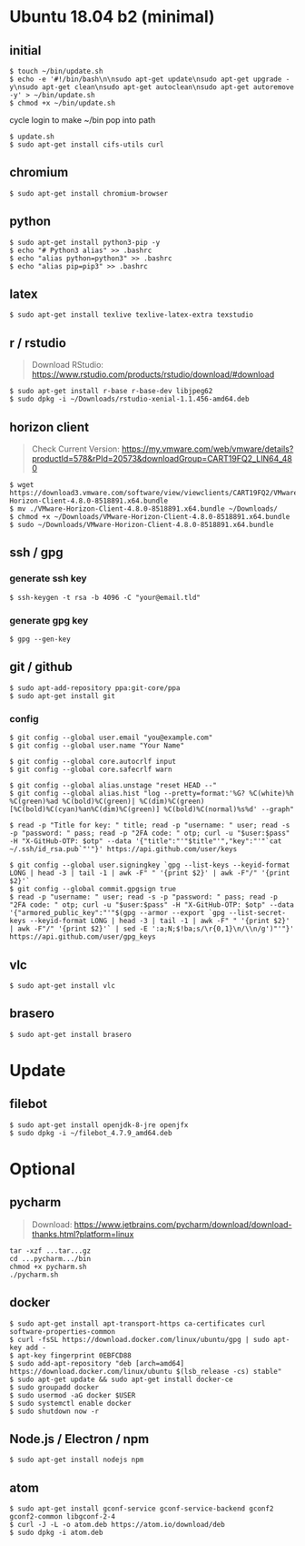 # Ubuntu 18.04 b2 (minimal)

## initial

``` 
$ touch ~/bin/update.sh
$ echo -e '#!/bin/bash\n\nsudo apt-get update\nsudo apt-get upgrade -y\nsudo apt-get clean\nsudo apt-get autoclean\nsudo apt-get autoremove -y' > ~/bin/update.sh
$ chmod +x ~/bin/update.sh

```
cycle login to make ~/bin pop into path

```
$ update.sh
$ sudo apt-get install cifs-utils curl
```

## chromium
```
$ sudo apt-get install chromium-browser
```

## python
```
$ sudo apt-get install python3-pip -y
$ echo "# Python3 alias" >> .bashrc
$ echo "alias python=python3" >> .bashrc
$ echo "alias pip=pip3" >> .bashrc
```

## latex
```
$ sudo apt-get install texlive texlive-latex-extra texstudio
```

## r / rstudio

> Download RStudio: https://www.rstudio.com/products/rstudio/download/#download

```
$ sudo apt-get install r-base r-base-dev libjpeg62
$ sudo dpkg -i ~/Downloads/rstudio-xenial-1.1.456-amd64.deb
```

## horizon client

> Check Current Version: https://my.vmware.com/web/vmware/details?productId=578&rPId=20573&downloadGroup=CART19FQ2_LIN64_480

```
$ wget https://download3.vmware.com/software/view/viewclients/CART19FQ2/VMware-Horizon-Client-4.8.0-8518891.x64.bundle
$ mv ./VMware-Horizon-Client-4.8.0-8518891.x64.bundle ~/Downloads/
$ chmod +x ~/Downloads/VMware-Horizon-Client-4.8.0-8518891.x64.bundle
$ sudo ~/Downloads/VMware-Horizon-Client-4.8.0-8518891.x64.bundle
```

## ssh / gpg
### generate ssh key
```
$ ssh-keygen -t rsa -b 4096 -C "your@email.tld"
```

### generate gpg key
```
$ gpg --gen-key
```

## git / github
```
$ sudo apt-add-repository ppa:git-core/ppa
$ sudo apt-get install git
```

### config
```
$ git config --global user.email "you@example.com"
$ git config --global user.name "Your Name"

$ git config --global core.autocrlf input
$ git config --global core.safecrlf warn

$ git config --global alias.unstage "reset HEAD --"
$ git config --global alias.hist "log --pretty=format:'%G? %C(white)%h %C(green)%ad %C(bold)%C(green)| %C(dim)%C(green)[%C(bold)%C(cyan)%an%C(dim)%C(green)] %C(bold)%C(normal)%s%d' --graph"

$ read -p "Title for key: " title; read -p "username: " user; read -s -p "password: " pass; read -p "2FA code: " otp; curl -u "$user:$pass" -H "X-GitHub-OTP: $otp" --data '{"title":"'"$title"'","key":"'"`cat ~/.ssh/id_rsa.pub`"'"}' https://api.github.com/user/keys

$ git config --global user.signingkey `gpg --list-keys --keyid-format LONG | head -3 | tail -1 | awk -F" " '{print $2}' | awk -F"/" '{print $2}'`
$ git config --global commit.gpgsign true
$ read -p "username: " user; read -s -p "password: " pass; read -p "2FA code: " otp; curl -u "$user:$pass" -H "X-GitHub-OTP: $otp" --data '{"armored_public_key":"'"$(gpg --armor --export `gpg --list-secret-keys --keyid-format LONG | head -3 | tail -1 | awk -F" " '{print $2}' | awk -F"/" '{print $2}'` | sed -E ':a;N;$!ba;s/\r{0,1}\n/\\n/g')"'"}' https://api.github.com/user/gpg_keys
```

## vlc
```
$ sudo apt-get install vlc
```

## brasero
```
$ sudo apt-get install brasero
```

# Update

## filebot
```
$ sudo apt-get install openjdk-8-jre openjfx
$ sudo dpkg -i ~/filebot_4.7.9_amd64.deb
```


# Optional

## pycharm

> Download: https://www.jetbrains.com/pycharm/download/download-thanks.html?platform=linux

```
tar -xzf ...tar...gz
cd ...pycharm.../bin
chmod +x pycharm.sh
./pycharm.sh  
```

## docker
```
$ sudo apt-get install apt-transport-https ca-certificates curl software-properties-common
$ curl -fsSL https://download.docker.com/linux/ubuntu/gpg | sudo apt-key add -
$ apt-key fingerprint 0EBFCD88
$ sudo add-apt-repository "deb [arch=amd64] https://download.docker.com/linux/ubuntu $(lsb_release -cs) stable"
$ sudo apt-get update && sudo apt-get install docker-ce
$ sudo groupadd docker
$ sudo usermod -aG docker $USER
$ sudo systemctl enable docker
$ sudo shutdown now -r
```

## Node.js / Electron / npm
```
$ sudo apt-get install nodejs npm
```

## atom
```
$ sudo apt-get install gconf-service gconf-service-backend gconf2 gconf2-common libgconf-2-4
$ curl -J -L -o atom.deb https://atom.io/download/deb
$ sudo dpkg -i atom.deb
```
